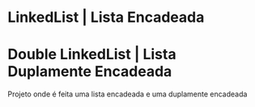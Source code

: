 # LinkedList | Lista Encadeada
# Double LinkedList | Lista Duplamente Encadeada

Projeto onde é feita uma lista encadeada e uma duplamente encadeada
